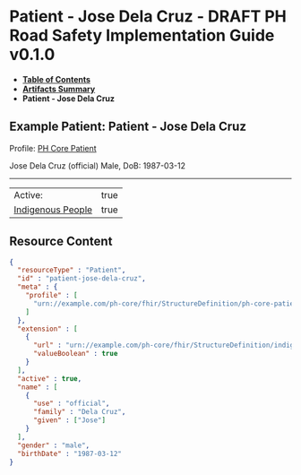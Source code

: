 # Patient - Jose Dela Cruz - DRAFT PH Road Safety Implementation Guide v0.1.0

* [**Table of Contents**](toc.md)
* [**Artifacts Summary**](artifacts.md)
* **Patient - Jose Dela Cruz**

## Example Patient: Patient - Jose Dela Cruz

Profile: [PH Core Patient](https://build.fhir.org/ig/UP-Manila-SILab/ph-core/StructureDefinition-ph-core-patient.html)

Jose Dela Cruz (official) Male, DoB: 1987-03-12

-------

| | |
| :--- | :--- |
| Active: | true |
| [Indigenous People](https://build.fhir.org/ig/UP-Manila-SILab/ph-core/StructureDefinition-indigenous-people.html) | true |



## Resource Content

```json
{
  "resourceType" : "Patient",
  "id" : "patient-jose-dela-cruz",
  "meta" : {
    "profile" : [
      "urn://example.com/ph-core/fhir/StructureDefinition/ph-core-patient"
    ]
  },
  "extension" : [
    {
      "url" : "urn://example.com/ph-core/fhir/StructureDefinition/indigenous-people",
      "valueBoolean" : true
    }
  ],
  "active" : true,
  "name" : [
    {
      "use" : "official",
      "family" : "Dela Cruz",
      "given" : ["Jose"]
    }
  ],
  "gender" : "male",
  "birthDate" : "1987-03-12"
}

```
